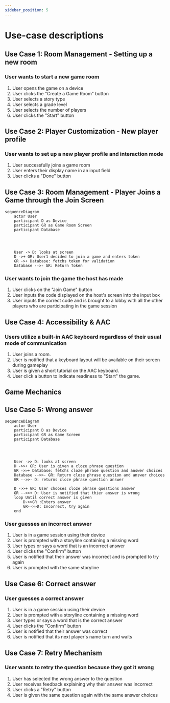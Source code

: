 ```yaml
---
sidebar_position: 5
---
```


# Use-case descriptions

## Use Case 1: Room Management - Setting up a new room

### User wants to start a new game room

1. User opens the game on a device
2. User clicks the "Create a Game Room" button
3. User selects a story type
4. User selects a grade level
5. User selects the number of players
6. User clicks the "Start" button

## Use Case 2: Player Customization - New player profile

### User wants to set up a new player profile and interaction mode

1. User successfully joins a game room
2. User enters their display name in an input field
3. User clicks a "Done" button

## Use Case 3: Room Management - Player Joins a Game through the Join Screen

```mermaid
sequenceDiagram 
    actor User
    participant D as Device
    participant GR as Game Room Screen
    participant Database




    User -> D: looks at screen 
    D ->+ GR: User1 decided to join a game and enters token
    GR ->+ Database: fetchs token for validation
    Database -->- GR: Return Token
```    

### User wants to join the game the host has made

1. User clicks on the "Join Game" button
2. User inputs the code displayed on the host's screen into the input box
3. User inputs the correct code and is brought to a lobby with all the other players who are participating in the game session

## Use Case 4: Accessibility & AAC

### Users utilize a built-in AAC keyboard regardless of their usual mode of communication
1. User joins a room.
2. User is notified that a keyboard layout will be available on their screen during gameplay
3. User is given a short tutorial on the AAC keyboard.
4. User click a button to indicate readiness to "Start" the game.

## Game Mechanics 

## Use Case 5: Wrong answer

```mermaid
sequenceDiagram 
    actor User
    participant D as Device
    participant GR as Game Screen
    participant Database




    User ->> D: looks at screen 
    D ->>+ GR: User is given a cloze phrase question
    GR ->>+ Database: fetchs cloze phrase question and answer choices
    Database -->>- GR: Return cloze phrase question and answer choices
    GR -->>- D: returns cloze phrase question answer

    D ->>+ GR: User chooses cloze phrase questions answer 
    GR -->>+ D: User is notified that thier answer is wrong
    loop Until correct answer is given
        D->>GR :Enters answer
        GR-->>D: Incorrect, try again
    end
```

### User guesses an incorrect answer

1. User is in a game session using their device
2. User is prompted with a storyline containing a missing word
3. User types or says a word that is an incorrect answer
4. User clicks the "Confirm" button
5. User is notified that their answer was incorrect and is prompted to try again
6. User is prompted with the same storyline

## Use Case 6: Correct answer

### User guesses a correct answer

1. User is in a game session using their device
2. User is prompted with a storyline containing a missing word
3. User types or says a word that is the correct answer
4. User clicks the "Confirm" button
5. User is notified that their answer was correct
6. User is notified that its next player's name turn and waits

## Use Case 7: Retry Mechanism

### User wants to retry the question because they got it wrong 

1. User has selected the wrong answer to the question
2. User receives feedback explaining why their answer was incorrect
3. User clicks a "Retry" button
4. User is given the same question again with the same answer choices 
